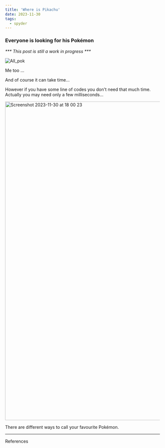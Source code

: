 ```yaml
---
title: 'Where is Pikachu'
date: 2023-11-30
tags:
  - spyder
---
```


### Everyone is looking for his Pokémon

_*** This post is still a work in progress ***_

![All_pok](https://github.com/simoneatt11/simoneatt11.github.io/assets/61795621/ae55751b-f43a-45dd-83a9-b21fe3e2eec5)

Me too ... 

And of course it can take time...

However if you have some line of codes you don't need that much time. 
Actually you may need only a few milliseconds...

<img width="1038" alt="Screenshot 2023-11-30 at 18 00 23" src="https://github.com/simoneatt11/simoneatt11.github.io/assets/61795621/2a337064-3dc1-463e-8477-6c063f34a0a3">

There are different ways to call your favourite Pokémon.

---
References
